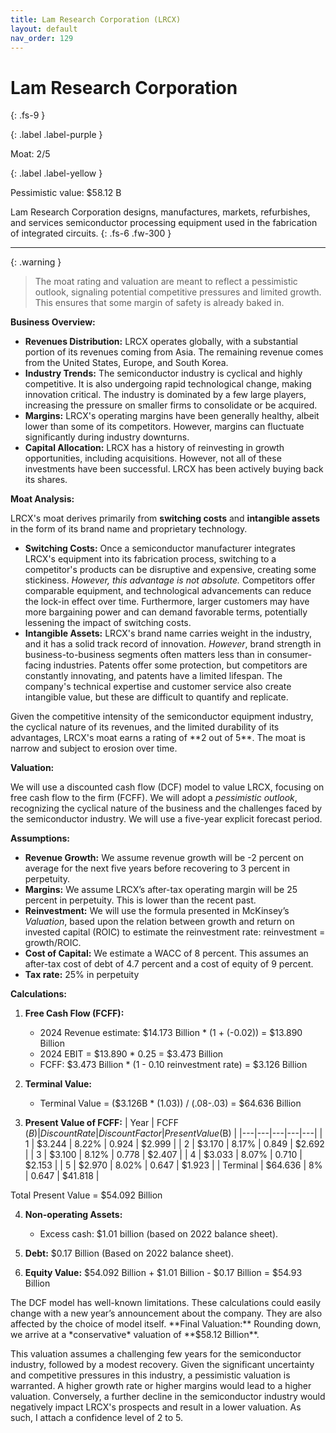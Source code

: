 ```yaml
---
title: Lam Research Corporation (LRCX)
layout: default
nav_order: 129
---
```


# Lam Research Corporation
{: .fs-9 }

{: .label .label-purple }

Moat: 2/5

{: .label .label-yellow }

Pessimistic value: $58.12 B

Lam Research Corporation designs, manufactures, markets, refurbishes, and services semiconductor processing equipment used in the fabrication of integrated circuits.
{: .fs-6 .fw-300 }

---

{: .warning } 
>The moat rating and valuation are meant to reflect a pessimistic outlook, signaling potential competitive pressures and limited growth. This ensures that some margin of safety is already baked in.

**Business Overview:**

* **Revenues Distribution:** LRCX operates globally, with a substantial portion of its revenues coming from Asia. The remaining revenue comes from the United States, Europe, and South Korea. 
* **Industry Trends:** The semiconductor industry is cyclical and highly competitive. It is also undergoing rapid technological change, making innovation critical. The industry is dominated by a few large players, increasing the pressure on smaller firms to consolidate or be acquired.
* **Margins:**  LRCX's operating margins have been generally healthy, albeit lower than some of its competitors. However, margins can fluctuate significantly during industry downturns.
* **Capital Allocation:**  LRCX has a history of reinvesting in growth opportunities, including acquisitions. However, not all of these investments have been successful.  LRCX has been actively buying back its shares.

**Moat Analysis:**

LRCX's moat derives primarily from **switching costs** and **intangible assets** in the form of its brand name and proprietary technology.  

* **Switching Costs:** Once a semiconductor manufacturer integrates LRCX's equipment into its fabrication process, switching to a competitor's products can be disruptive and expensive, creating some stickiness. *However, this advantage is not absolute.*  Competitors offer comparable equipment, and technological advancements can reduce the lock-in effect over time.  Furthermore, larger customers may have more bargaining power and can demand favorable terms, potentially lessening the impact of switching costs.
* **Intangible Assets:** LRCX's brand name carries weight in the industry, and it has a solid track record of innovation.  *However*, brand strength in business-to-business segments often matters less than in consumer-facing industries.  Patents offer some protection, but competitors are constantly innovating, and patents have a limited lifespan.  The company's technical expertise and customer service also create intangible value, but these are difficult to quantify and replicate.  


<callout type="warning">
Given the competitive intensity of the semiconductor equipment industry, the cyclical nature of its revenues, and the limited durability of its advantages, LRCX's moat earns a rating of **2 out of 5**.  The moat is narrow and subject to erosion over time.
</callout>



**Valuation:**

We will use a discounted cash flow (DCF) model to value LRCX, focusing on free cash flow to the firm (FCFF).  We will adopt a *pessimistic outlook*, recognizing the cyclical nature of the business and the challenges faced by the semiconductor industry. We will use a five-year explicit forecast period.

**Assumptions:**

* **Revenue Growth:**  We assume revenue growth will be -2 percent on average for the next five years before recovering to 3 percent in perpetuity.
* **Margins:**  We assume LRCX’s after-tax operating margin will be 25 percent in perpetuity. This is lower than the recent past.
* **Reinvestment:** We will use the formula presented in McKinsey’s *Valuation*, based upon the relation between growth and return on invested capital (ROIC) to estimate the reinvestment rate: reinvestment = growth/ROIC.
* **Cost of Capital:** We estimate a WACC of 8 percent. This assumes an after-tax cost of debt of 4.7 percent and a cost of equity of 9 percent. 
* **Tax rate:** 25% in perpetuity

**Calculations:**

1. **Free Cash Flow (FCFF):**
    * 2024 Revenue estimate: $14.173 Billion * (1 + (-0.02)) = $13.890 Billion
    * 2024 EBIT = $13.890 * 0.25 = $3.473 Billion
    * FCFF: $3.473 Billion * (1 - 0.10 reinvestment rate) = $3.126 Billion
2. **Terminal Value:**
    * Terminal Value = ($3.126B * (1.03)) / (.08-.03) = $64.636 Billion

3. **Present Value of FCFF:**
    | Year | FCFF ($B) | Discount Rate  | Discount Factor | Present Value ($B) |
    |---|---|---|---|---|
    | 1 | $3.244 | 8.22% | 0.924 | $2.999 |
    | 2 | $3.170 | 8.17% | 0.849 | $2.692 |
    | 3 | $3.100 | 8.12% | 0.778 | $2.407 |
    | 4 | $3.033 | 8.07% | 0.710 | $2.153 |
    | 5 | $2.970 | 8.02% | 0.647 | $1.923 |
    | Terminal | $64.636 | 8% | 0.647 | $41.818 |

<callout type="important">
Total Present Value = $54.092 Billion
</callout>


4. **Non-operating Assets:** 
    *  Excess cash: $1.01 billion (based on 2022 balance sheet). 

5. **Debt:** $0.17 Billion (Based on 2022 balance sheet).

6. **Equity Value:** $54.092 Billion + $1.01 Billion - $0.17 Billion = $54.93 Billion



<callout type="note">
The DCF model has well-known limitations. These calculations could easily change with a new year’s announcement about the company. They are also affected by the choice of model itself.
</callout>


<callout type="important">
**Final Valuation:** Rounding down, we arrive at a *conservative* valuation of **$58.12 Billion**. 
</callout>


This valuation assumes a challenging few years for the semiconductor industry, followed by a modest recovery. Given the significant uncertainty and competitive pressures in this industry, a pessimistic valuation is warranted. A higher growth rate or higher margins would lead to a higher valuation. Conversely, a further decline in the semiconductor industry would negatively impact LRCX's prospects and result in a lower valuation. As such, I attach a confidence level of 2 to 5.
